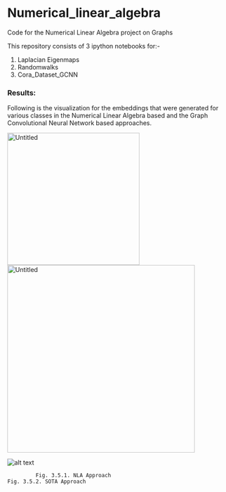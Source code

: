 # Numerical_linear_algebra
Code for the Numerical Linear Algebra project on Graphs

This repository consists of 3 ipython notebooks for:-
1) Laplacian Eigenmaps
2) Randomwalks
3) Cora_Dataset_GCNN


### Results:

Following is the visualization for the embeddings that were generated for various classes in the Numerical Linear Algebra based and the Graph Convolutional Neural Network based approaches. 

<img width="301" alt="Untitled" src="https://github.com/Adarsh-Vemali/Numerical_linear_algebra/assets/68332419/40f90667-2266-4237-ac70-8d7de442381b">
<img width="427" alt="Untitled" src="https://github.com/Adarsh-Vemali/Numerical_linear_algebra/assets/68332419/af28fa1f-de82-44bb-bb6c-51a9143004f7">


![alt text](https://prod-files-secure.s3.us-west-2.amazonaws.com/de90fb38-0e6e-4760-978c-56b400f170e5/3c142094-b30a-4fae-bc45-8126a47b5bdc/Untitled.png)

             Fig. 3.5.1. NLA Approach                                                Fig. 3.5.2. SOTA Approach


